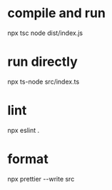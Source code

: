 # compile and run
npx tsc
node dist/index.js

# run directly
npx ts-node src/index.ts

# lint
npx eslint .

# format
npx prettier --write src
